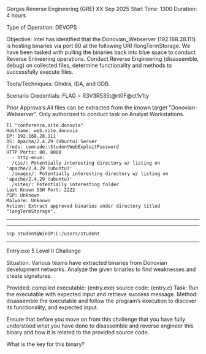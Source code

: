 Gorgas Reverse Engineering (GRE)
XX Sep 2025
Start Time: 1300
Duration: 4 hours

Type of Operation: DEVOPS

Objective: Intel has identified that the Donovian_Webserver (192.168.28.111) is hosting binaries via port 80 at the following URI /longTermStorage. 
We have been tasked with pulling the binaries back into blue space to conduct Reverse Enineering operations. Conduct Reverse Engineering (disassemble, debug) on collected files, determine functionality and methods to successfully execute files.

Tools/Techniques: Ghidra, IDA, and GDB.

Scenario Credentials: FLAG = R3V3R535t@rt0F@ct1v1ty

Prior Approvals:All files can be extracted from the known target "Donovian-Webserver". Only authorized to conduct task on Analyst Workstations.

```
T1 "conference.site.donovia"
Hostname: web.site.donovia
IP: 192.168.28.111
OS: Apache/2.4.29 (Ubuntu) Server 
Creds: comrade::StudentWebExploitPassword
HTTP Ports: 80, 8080
  - http-enum:
  /css/: Potentially interesting directory w/ listing on 'apache/2.4.29 (ubuntu)'
  /images/: Potentially interesting directory w/ listing on 'apache/2.4.29 (ubuntu)'
  /sites/: Potentially interesting folder
Last Known SSH Port: 2222
PSP: Unknown
Malware: Unknown
Action: Extract approved binaries under directory titled "longTermStorage".
```
--------------------------------------------------------------------------------------------------------------------------------------------------------------------------------------------------------------------------------------------------------------------------------


--------------------------------------------------------------------------------------------------------------------------------------------------------------------------------------------------------------------------------------------------------------------------------

```
scp student@WinIP:C:/users/student
```

--------------------------------------------------------------------------------------------------------------------------------------------------------------------------------------------------------------------------------------------------------------------------------
Entry.exe
5
Level II Challenge

Situation:
Various teams have extracted binaries from Donovian development networks. Analyze the given binaries to find weaknesses and create signatures.

Provided:
compiled executable: (entry.exe)
source code: (entry.c)
Task: Run the executable with expected input and retrieve success message.
Method: disassemble the executable and follow the program’s execution to discover its functionality, and expected input.

Ensure that before you move on from this challenge that you have fully understood what you have done to disassemble and reverse engineer this binary and how it is related to the provided source code.

What is the key for this binary?

